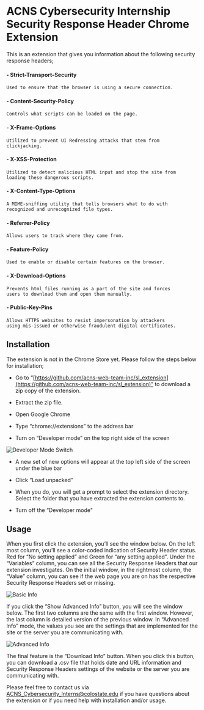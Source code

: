 ﻿# **ACNS Cybersecurity Internship Security Response Header Chrome Extension**

This is an extension that gives you information about the following security response headers;

#### - Strict-Transport-Security
	Used to ensure that the browser is using a secure connection.

#### - Content-Security-Policy

	Controls what scripts can be loaded on the page.

#### - X-Frame-Options

	Utilized to prevent UI Redressing attacks that stem from 
	clickjacking.

#### - X-XSS-Protection

	Utilized to detect malicious HTML input and stop the site from 
	loading these dangerous scripts.

#### - X-Content-Type-Options

	A MIME-sniffing utility that tells browsers what to do with 
	recognized and unrecognized file types.

#### - Referrer-Policy

	Allows users to track where they came from.

#### - Feature-Policy

	Used to enable or disable certain features on the browser.

#### - X-Download-Options

	Prevents html files running as a part of the site and forces
	users to download them and open them manually.

#### - Public-Key-Pins

	Allows HTTPS websites to resist impersonation by attackers
	using mis-issued or otherwise fraudulent digital certificates.

## **Installation**

The extension is not in the Chrome Store yet. Please follow the steps below for installation;

- Go to “[https://github.com/acns-web-team-inc/sl_extension](https://github.com/acns-web-team-inc/sl_extension)” to download a zip copy of the extension.

- Extract the zip file.

- Open Google Chrome

- Type “chrome://extensions” to the address bar

- Turn on “Developer mode” on the top right side of the screen

![Developer Mode Switch](https://lh3.googleusercontent.com/qTifPC6hc8_qcWjT2ZeZ_GLlDXGMiBfBq-2MUoCESkCh5HCE5CvQXMc5YgDE1SAX3hhyULTEaS0B "DevMode")

- A new set of new options will appear at the top left side of the screen under the blue bar

- Click “Load unpacked”

- When you do, you will get a prompt to select the extension directory. Select the folder that you have extracted the extension contents to.

- Turn off the “Developer mode"

## **Usage**

When you first click the extension, you’ll see the window below. On the left most column, you’ll see a color-coded indication of Security Header status. Red for “No setting applied” and Green for “any setting applied”. Under the “Variables” column, you can see all the Security Response Headers that our extension investigates. On the initial window, in the rightmost column, the “Value” column, you can see if the web page you are on has the respective Security Response Headers set or missing.

![Basic Info](https://lh3.googleusercontent.com/mcBGBceQt9VKbFmLLv3BQ7n076YmzjR-wWJ6gU1cpyBGHCUIskt4XB-r1yJL43fngHlNRDvFoMmJ "Basic Information")

If you click the “Show Advanced Info” button, you will see the window below. The first two columns are the same with the first window. However, the last column is detailed version of the previous window. In “Advanced Info” mode, the values you see are the settings that are implemented for the site or the server you are communicating with.

![Advanced Info](https://lh3.googleusercontent.com/WeyTDnXF8zEQoe3vnOOSS0UBvEGq2o9Mn9pnWKvsqPDGhPB91dg6EpBs_cIPs5GZBsdSf5O9RV8k "Advanced Info")

The final feature is the “Download Info” button. When you click this button, you can download a .csv file that holds date and URL information and Security Response Headers settings of the website or the server you are communicating with.

Please feel free to contact us via [ACNS_Cybersecurity_Interns@colostate.edu](mailto:ACNS_Cybersecurity_Interns@colostate.edu) if you have questions about the extension or if you need help with installation and/or usage.
